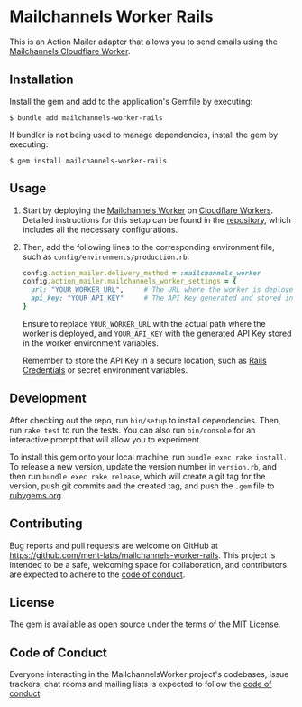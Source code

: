 # Mailchannels Worker Rails

This is an Action Mailer adapter that allows you to send emails using the [Mailchannels Cloudflare Worker](https://github.com/ment-labs/mailchannels-worker).

## Installation

Install the gem and add to the application's Gemfile by executing:

    $ bundle add mailchannels-worker-rails

If bundler is not being used to manage dependencies, install the gem by executing:

    $ gem install mailchannels-worker-rails

## Usage

1. Start by deploying the [Mailchannels Worker](https://github.com/ment-labs/mailchannels-worker) on [Cloudflare Workers](https://workers.cloudflare.com/). Detailed instructions for this setup can be found in the [repository](https://github.com/ment-labs/mailchannels-worker), which includes all the necessary configurations.

2. Then, add the following lines to the corresponding environment file, such as `config/environments/production.rb`:

    ```ruby
    config.action_mailer.delivery_method = :mailchannels_worker
    config.action_mailer.mailchannels_worker_settings = {
      url: "YOUR_WORKER_URL",     # The URL where the worker is deployed
      api_key: "YOUR_API_KEY"     # The API Key generated and stored in the worker environment variables
    }
    ```

    Ensure to replace `YOUR_WORKER_URL` with the actual path where the worker is deployed, and `YOUR_API_KEY` with the generated API Key stored in the worker environment variables.

    Remember to store the API Key in a secure location, such as [Rails Credentials](https://guides.rubyonrails.org/security.html#custom-credentials) or secret environment variables.

## Development

After checking out the repo, run `bin/setup` to install dependencies. Then, run `rake test` to run the tests. You can also run `bin/console` for an interactive prompt that will allow you to experiment.

To install this gem onto your local machine, run `bundle exec rake install`. To release a new version, update the version number in `version.rb`, and then run `bundle exec rake release`, which will create a git tag for the version, push git commits and the created tag, and push the `.gem` file to [rubygems.org](https://rubygems.org).

## Contributing

Bug reports and pull requests are welcome on GitHub at https://github.com/ment-labs/mailchannels-worker-rails. This project is intended to be a safe, welcoming space for collaboration, and contributors are expected to adhere to the [code of conduct](https://github.com/ment-labs/mailchannels-worker-rails/blob/main/CODE_OF_CONDUCT.md).

## License

The gem is available as open source under the terms of the [MIT License](https://opensource.org/licenses/MIT).

## Code of Conduct

Everyone interacting in the MailchannelsWorker project's codebases, issue trackers, chat rooms and mailing lists is expected to follow the [code of conduct](https://github.com/ment-labs/mailchannels-worker-rails/blob/main/CODE_OF_CONDUCT.md).
